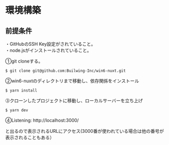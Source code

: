 # 環境構築

## 前提条件　　
・GitHubのSSH Key設定がされていること。  
・node.jsがインストールされていること。  

①git cloneする。
```
$ git clone git@github.com:Builwing-Inc/win6-nuxt.git
```

②win6-nuxtのディレクトリまで移動し、依存関係をインストール
```
$ yarn install
```

⓷クローンしたプロジェクトに移動し、ローカルサーバーを立ち上げ
```
$ yarn dev
``` 

④Listening: http://localhost:3000/　　　　

と出るので表示されるURLにアクセス(3000番が使われている場合は他の番号が表示されることもある）
